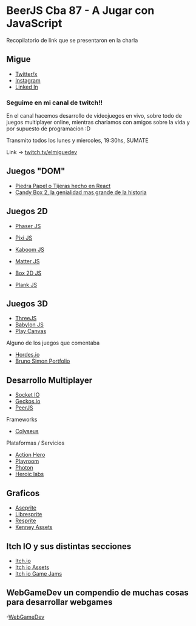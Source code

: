 # BeerJS Cba 87 - A Jugar con JavaScript

Recopilatorio de link que se presentaron en la charla


## Migue

- [Twitter/x](https://twitter.com/elmiguedev)
- [Instagram](https://instagram.com/elmiguedev)
- [Linked In](https://linkedin.com/in/elmiguedev)

### Seguime en mi canal de twitch!!

En el canal hacemos desarrollo de videojuegos en vivo, sobre todo de juegos multiplayer online, mientras charlamos con amigos sobre la vida y por supuesto de programacion :D

Transmito todos los lunes y miercoles, 19:30hs, SUMATE

Link -> [twitch.tv/elmiguedev](https://twitch.tv/elmiguedev)


## Juegos "DOM" 

- [Piedra Papel o Tijeras hecho en React](https://github.com/lamaolo/react-rock-paper-scissors)
- [Candy Box 2, la genialidad mas grande de la historia](https://candybox2.github.io/)

## Juegos 2D

- [Phaser JS](https://phaser.io/)
- [Pixi JS](https://pixijs.com/)
- [Kaboom JS](https://kaboomjs.com/)

- [Matter JS](https://brm.io/matter-js/)
- [Box 2D JS](https://github.com/kripken/box2d.js/)
- [Plank JS](https://github.com/piqnt/planck.js/)

## Juegos 3D

- [ThreeJS](https://threejs.org/)
- [Babylon JS](https://www.babylonjs.com/)
- [Play Canvas](https://playcanvas.com/)

Alguno de los juegos que comentaba

- [Hordes.io](https://hordes.io/)
- [Bruno Simon Portfolio](https://bruno-simon.com/)

## Desarrollo Multiplayer

- [Socket IO](https://socket.io/)
- [Geckos.io](https://geckos.io/)
- [PeerJS](https://peerjs.com/)

Frameworks

- [Colyseus](https://colyseus.io/)

Plataformas / Servicios

- [Action Hero](https://www.actionherojs.com/)
- [Playroom](https://joinplayroom.com/)
- [Photon](https://www.photonengine.com/)
- [Heroic labs](https://heroiclabs.com/)

## Graficos

- [Aseprite](https://www.aseprite.org/)
- [Libresprite](https://libresprite.github.io/#!/)
- [Resprite](https://resprite.fengeon.com/)
- [Kenney Assets](https://kenney.nl/assets)

## Itch IO y sus distintas secciones
- [Itch.io](https://itch.io/)
- [Itch io Assets](https://itch.io/game-assets)
- [Itch io Game Jams](https://itch.io/jam)

## WebGameDev un compendio de muchas cosas para desarrollar webgames
-[WebGameDev](https://www.webgamedev.com/)